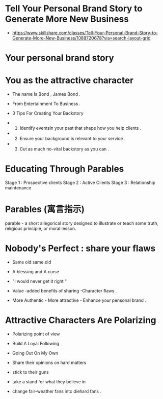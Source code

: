
# Tell Your Personal Brand Story to Generate More New Business

- https://www.skillshare.com/classes/Tell-Your-Personal-Brand-Story-to-Generate-More-New-Business/1088720678?via=search-layout-grid

# Your personal brand story 


# You as the attractive character

- The name Is Bond , James Bond .

- From Entertainment To Business .

- 3 Tips For Creating Your Backstory 

- 1. Identify eventsin your past that shape how you help clients .  
- 2. Ensure your background is relevant to your service . 
- 3. Cut as much no-vital backstory as you can .

# Educating Through Parables
Stage 1 : Prospective clients 
Stage 2 : Active Clients 
Stage 3 : Relationship maintenance  

#  Parables (寓言指示)

parable - a short allegorical story designed to illustrate or teach some truth, religious principle, or moral lesson.


# Nobody's Perfect : share your flaws 

- Same old same old 

- A blessing and A curse

- "I would never get it right "

- Value -added benefits of sharing -Character flaws .

- More Authentic - More attractive - Enhance your pensonal brand .


# Attractive Characters Are Polarizing 

- Polarizing point of view 

- Build A Loyal Following 

- Going Out On My Own 

- Share their opinions on hard matters  

- stick to their guns 

- take a stand for what they believe in  

- change fair-weather fans into diehard fans .
